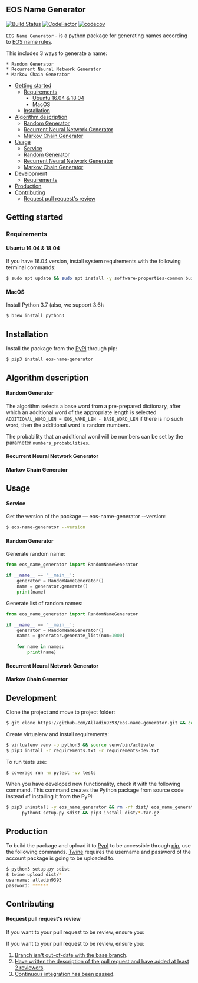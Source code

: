 ## EOS Name Generator 

[![Build Status](https://travis-ci.com/Alladin9393/eos-name-generator.svg?branch=develop)](https://travis-ci.com/Alladin9393/eos-name-generator)
[![CodeFactor](https://www.codefactor.io/repository/github/alladin9393/eos-name-generator/badge)](https://www.codefactor.io/repository/github/alladin9393/eos-name-generator)
[![codecov](https://codecov.io/gh/Alladin9393/eos-name-generator/branch/develop/graph/badge.svg)](https://codecov.io/gh/Alladin9393/eos-name-generator)

`EOS Name Generator` - is a python package for generating names according to [EOS name rules](#eos-name-rules).

This includes 3 ways to generate a name:

    * Random Generator
    * Recurrent Neural Network Generator
    * Markov Chain Generator
    
  * [Getting started](#getting-started)
    * [Requirements](#getting-started-requirements)
      * [Ubuntu 16.04 & 18.04](#ubuntu-1604--1804)
      * [MacOS](#macos)
    * [Installation](#installation)
  * [Algorithm description](#algorithm-description)
    * [Random Generator](#random-generator)
    * [Recurrent Neural Network Generator](#recurrent-neural-network-generator)
    * [Markov Chain Generator](#markov-chain-generator)
  * [Usage](#usage)
    * [Service](#service)
    * [Random Generator](#random-generator-usage)
    * [Recurrent Neural Network Generator](#recurrent-neural-network-generator-usage)
    * [Markov Chain Generator](#markov-chain-generator-usage)
  * [Development](#development)
    * [Requirements](#development-requirements)
  * [Production](#production)
  * [Contributing](#contributing)
    * [Request pull request's review](#request-pull-requests-review)

## Getting started

<h3 id="getting-started-requirements">Requirements</h4>

#### Ubuntu 16.04 & 18.04

If you have 16.04 version, install system requirements with the following terminal commands:

```bash
$ sudo apt update && sudo apt install -y software-properties-common build-essential
```

#### MacOS

Install Python 3.7 (also, we support 3.6):
```bash
$ brew install python3
```

## Installation

Install the package from the [PyPi](https://pypi.org/project/eos-name-generator) through pip:

```bash
$ pip3 install eos-name-generator
```

## Algorithm description

#### Random Generator

The algorithm selects a base word from a pre-prepared dictionary, after which an additional word of the appropriate 
length is selected `ADDITIONAL_WORD_LEN = EOS_NAME_LEN - BASE_WORD_LEN` if there is no such word, then the additional 
word is random numbers.

The probability that an additional word will be numbers can be set by the parameter `numbers_probabilities`.

#### Recurrent Neural Network Generator

#### Markov Chain Generator

## Usage

#### Service

Get the version of the package — eos-name-generator --version:

```bash
$ eos-name-generator --version
```

#### Random Generator
<a name="random-generator-usage"></a>

Generate random name:

```python
from eos_name_generator import RandomNameGenerator

if __name__ == '__main__':
    generator = RandomNameGenerator()
    name = generator.generate()
    print(name)    
```

Generate list of random names:

```python
from eos_name_generator import RandomNameGenerator

if __name__ == '__main__':
    generator = RandomNameGenerator()
    names = generator.generate_list(num=1000)
    
    for name in names:
        print(name)
```

#### Recurrent Neural Network Generator
<a name="recurrent-neural-network-generator-usage"></a>

#### Markov Chain Generator
<a name="markov-chain-generator-usage"></a>

## Development

Clone the project and move to project folder:

```bash
$ git clone https://github.com/Alladin9393/eos-name-generator.git && cd eos-name-generator
```

Create virtualenv and install requirements:

```bash
$ virtualenv venv -p python3 && source venv/bin/activate
$ pip3 install -r requirements.txt -r requirements-dev.txt
```

To run tests use:

```bash
$ coverage run -m pytest -vv tests
```

When you have developed new functionality, check it with the following command. This command creates the Python 
package from source code instead of installing it from the PyPi:

```bash
$ pip3 uninstall -y eos_name_generator && rm -rf dist/ eos_name_generator.egg-info && \
      python3 setup.py sdist && pip3 install dist/*.tar.gz
```
## Production

To build the package and upload it to [PypI](https://pypi.org/) to be accessible through 
[pip](https://github.com/pypa/pip), use the following commands. [Twine](https://twine.readthedocs.io/en/latest/) 
requires the username and password of the account package is going to be uploaded to.

```bash
$ python3 setup.py sdist
$ twine upload dist/*
username: alladin9393
password: ******
```

## Contributing

#### Request pull request's review

If you want to your pull request to be review, ensure you:

If you want to your pull request to be review, ensure you:
1. [Branch isn't out-of-date with the base branch](https://habrastorage.org/webt/ux/gi/wm/uxgiwmnft08fubvjfd6d-8pw2wq.png).
2. [Have written the description of the pull request and have added at least 2 reviewers](https://camo.githubusercontent.com/55c309334a8b61a4848a6ef25f9b0fb3751ae5e9/68747470733a2f2f686162726173746f726167652e6f72672f776562742f74312f70792f63752f7431707963753162786a736c796f6a6c707935306d7862357969652e706e67).
3. [Continuous integration has been passed](https://habrastorage.org/webt/oz/fl/-n/ozfl-nl-jynrh7ofz8yuz9_gapy.png).
